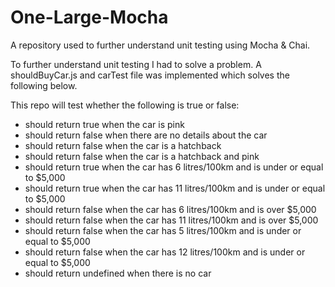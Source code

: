 # One-Large-Mocha

A repository used to further understand unit testing using Mocha &amp; Chai. 

To further understand unit testing I had to solve a problem. A shouldBuyCar.js and carTest file was implemented which solves the following below.

This repo will test whether the following is true or false:

  - should return true when the car is pink
  - should return false when there are no details about the car
  - should return false when the car is a hatchback
  - should return false when the car is a hatchback and pink
  - should return true when the car has 6 litres/100km and is under or equal to $5,000
  - should return true when the car has 11 litres/100km and is under or equal to $5,000
  - should return false when the car has 6 litres/100km and is over $5,000
  - should return false when the car has 11 litres/100km and is over $5,000
  - should return false when the car has 5 litres/100km and is under or equal to $5,000
  - should return false when the car has 12 litres/100km and is under or equal to $5,000
  - should return undefined when there is no car
